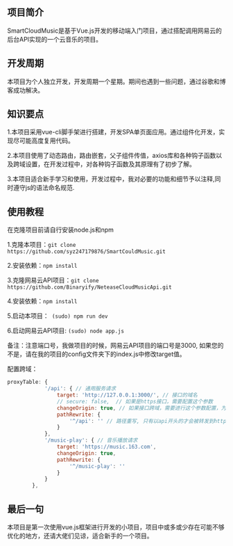 ## 项目简介

SmartCloudMusic是基于Vue.js开发的移动端入门项目，通过搭配调用网易云的后台API实现的一个云音乐的项目。

## 开发周期

本项目为个人独立开发，开发周期一个星期。期间也遇到一些问题，通过谷歌和博客成功解决。

## 知识要点

1.本项目采用vue-cli脚手架进行搭建，开发SPA单页面应用。通过组件化开发，实现尽可能高度复用代码。

2.本项目使用了动态路由，路由嵌套，父子组件传值，axios库和各种钩子函数以及跨域设置，在开发过程中，对各种钩子函数及其原理有了初步了解。

3.本项目适合新手学习和使用，开发过程中，我对必要的功能和细节予以注释,同时遵守js的语法命名规范.

## 使用教程

在克隆项目前请自行安装node.js和npm

1.克隆本项目：`git clone https://github.com/syz247179876/SmartCouldMusic.git`

2.安装依赖：`npm install`

3.克隆网易云API项目：`git clone https://github.com/Binaryify/NeteaseCloudMusicApi.git`

4.安装依赖：`npm install`

5.启动本项目：` (sudo) npm run dev`

6.启动网易云API项目:  `(sudo) node app.js`

备注：注意端口号，我做项目的时候，网易云API项目的端口号是3000, 如果您的不是，请在我的项目的config文件夹下的index.js中修改target值。

配置跨域：

```javascript
proxyTable: {
            '/api': { // 通用服务请求
                target: 'http://127.0.0.1:3000/', // 接口的域名
                // secure: false,  // 如果是https接口，需要配置这个参数
                changeOrigin: true, // 如果接口跨域，需要进行这个参数配置，为true的话，请求的header将会设置为匹配目标服务器的规则（Access-Control-Allow-Origin）
                pathRewrite: {
                    '^/api': '' // 路径重写, 只有以api开头的才会被转发到http://127.0.0.1:3000/
                }
            },
            '/music-play': { // 音乐播放请求
                target: 'https://music.163.com',
                changeOrigin: true,
                pathRewrite: {
                    '^/music-play': ''
                }
            }
        },
```


## 最后一句

本项目是第一次使用vue.js框架进行开发的小项目，项目中或多或少存在可能不够优化的地方，还请大佬们见谅，适合新手的一个项目。
